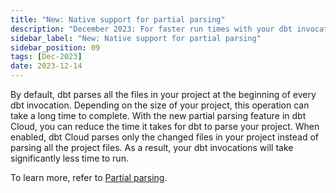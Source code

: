 ```yaml
---
title: "New: Native support for partial parsing"
description: "December 2023: For faster run times with your dbt invocations, configure dbt Cloud to parse only the changed files in your project."
sidebar_label: "New: Native support for partial parsing"
sidebar_position: 09
tags: [Dec-2023]
date: 2023-12-14
---
```


By default, dbt parses all the files in your project at the beginning of every dbt invocation. Depending on the size of your project, this operation can take a long time to complete. With the new partial parsing feature in dbt Cloud, you can reduce the time it takes for dbt to parse your project. When enabled, dbt Cloud parses only the changed files in your project instead of parsing all the project files. As a result, your dbt invocations will take significantly less time to run.

To learn more, refer to [Partial parsing](/docs/deploy/deploy-environments#partial-parsing).

<Lightbox src="/img/docs/deploy/example-account-settings.png" width="85%" title="Example of the Partial parsing option" />

